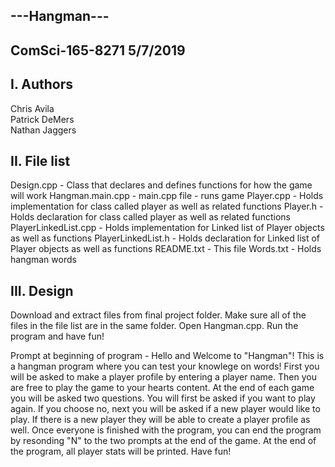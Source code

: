 ---Hangman---
------------

ComSci-165-8271
5/7/2019
------------

I. Authors
------------
Chris Avila \
Patrick DeMers \
Nathan Jaggers 

II. File list
----------
Design.cpp -                 Class that declares and defines functions for how the game will work 
Hangman.main.cpp -           main.cpp file - runs game 
Player.cpp -                 Holds implementation for class called player as well as related functions
Player.h -                   Holds declaration for class called player as well as related functions
PlayerLinkedList.cpp -       Holds implementation for Linked list of Player objects as well as functions
PlayerLinkedList.h -         Holds declaration for Linked list of Player objects as well as functions
README.txt -                 This file
Words.txt -                  Holds hangman words

III. Design
----------
Download and extract files from final project folder. Make sure all of the files
in the file list are in the same folder. Open Hangman.cpp. Run the program and 
have fun!

Prompt at beginning of program - 
    Hello and Welcome to "Hangman"!
    This is a hangman program where you can test your knowlege on words!
    First you will be asked to make a player profile by entering a player name.
    Then you are free to play the game to your hearts content. At the end 
    of each game you will be asked two questions. You will first be asked if 
    you want to play again. If you choose no, next you will be asked if a 
    new player would like to play. If there is a new player they will be able
    to create a player profile as well. Once everyone is finished with the 
    program, you can end the program by resonding "N" to the two prompts 
    at the end of the game.
    At the end of the program, all player stats will be printed.
    Have fun!
